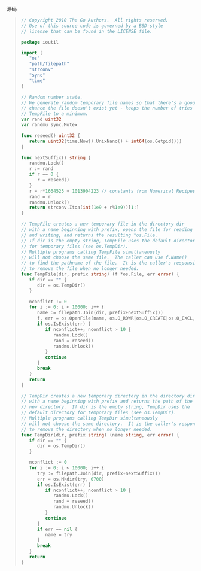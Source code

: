 源码

> ```Go
> // Copyright 2010 The Go Authors.  All rights reserved.
> // Use of this source code is governed by a BSD-style
> // license that can be found in the LICENSE file.
>
> package ioutil
>
> import (
>    "os"
>    "path/filepath"
>    "strconv"
>    "sync"
>    "time"
> )
>
> // Random number state.
> // We generate random temporary file names so that there's a good
> // chance the file doesn't exist yet - keeps the number of tries in
> // TempFile to a minimum.
> var rand uint32
> var randmu sync.Mutex
>
> func reseed() uint32 {
>    return uint32(time.Now().UnixNano() + int64(os.Getpid()))
> }
>
> func nextSuffix() string {
>    randmu.Lock()
>    r := rand
>    if r == 0 {
>       r = reseed()
>    }
>    r = r*1664525 + 1013904223 // constants from Numerical Recipes
>    rand = r
>    randmu.Unlock()
>    return strconv.Itoa(int(1e9 + r%1e9))[1:]
> }
>
> // TempFile creates a new temporary file in the directory dir
> // with a name beginning with prefix, opens the file for reading
> // and writing, and returns the resulting *os.File.
> // If dir is the empty string, TempFile uses the default directory
> // for temporary files (see os.TempDir).
> // Multiple programs calling TempFile simultaneously
> // will not choose the same file.  The caller can use f.Name()
> // to find the pathname of the file.  It is the caller's responsibility
> // to remove the file when no longer needed.
> func TempFile(dir, prefix string) (f *os.File, err error) {
>    if dir == "" {
>       dir = os.TempDir()
>    }
>
>    nconflict := 0
>    for i := 0; i < 10000; i++ {
>       name := filepath.Join(dir, prefix+nextSuffix())
>       f, err = os.OpenFile(name, os.O_RDWR|os.O_CREATE|os.O_EXCL, 0600)
>       if os.IsExist(err) {
>          if nconflict++; nconflict > 10 {
>             randmu.Lock()
>             rand = reseed()
>             randmu.Unlock()
>          }
>          continue
>       }
>       break
>    }
>    return
> }
>
> // TempDir creates a new temporary directory in the directory dir
> // with a name beginning with prefix and returns the path of the
> // new directory.  If dir is the empty string, TempDir uses the
> // default directory for temporary files (see os.TempDir).
> // Multiple programs calling TempDir simultaneously
> // will not choose the same directory.  It is the caller's responsibility
> // to remove the directory when no longer needed.
> func TempDir(dir, prefix string) (name string, err error) {
>    if dir == "" {
>       dir = os.TempDir()
>    }
>
>    nconflict := 0
>    for i := 0; i < 10000; i++ {
>       try := filepath.Join(dir, prefix+nextSuffix())
>       err = os.Mkdir(try, 0700)
>       if os.IsExist(err) {
>          if nconflict++; nconflict > 10 {
>             randmu.Lock()
>             rand = reseed()
>             randmu.Unlock()
>          }
>          continue
>       }
>       if err == nil {
>          name = try
>       }
>       break
>    }
>    return
> }
> ```